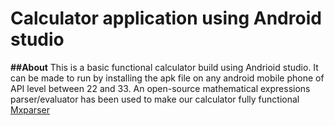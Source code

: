 # Calculator application using Android studio
**##About**
This is a basic functional calculator build using Andrioid studio. It can be made to run by installing the apk file on any android mobile phone of API level between 22 and 33.
An open-source mathematical expressions parser/evaluator has been used to make our calculator fully functional [Mxparser](https://mathparser.org)

